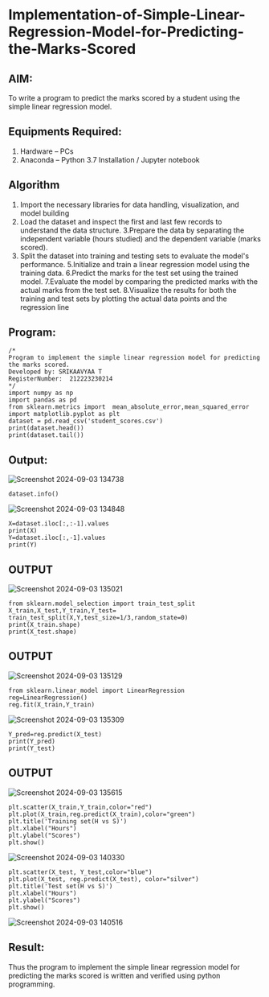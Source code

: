 # Implementation-of-Simple-Linear-Regression-Model-for-Predicting-the-Marks-Scored

## AIM:
To write a program to predict the marks scored by a student using the simple linear regression model.

## Equipments Required:
1. Hardware – PCs
2. Anaconda – Python 3.7 Installation / Jupyter notebook

## Algorithm
1. Import the necessary libraries for data handling, visualization, and model building
2. Load the dataset and inspect the first and last few records to understand the data structure.
3.Prepare the data by separating the independent variable (hours studied) and the dependent variable (marks scored).
4. Split the dataset into training and testing sets to evaluate the model's performance.
5.Initialize and train a linear regression model using the training data.
6.Predict the marks for the test set using the trained model.
7.Evaluate the model by comparing the predicted marks with the actual marks from the test set.
8.Visualize the results for both the training and test sets by plotting the actual data points and the regression line


## Program:
```
/*
Program to implement the simple linear regression model for predicting the marks scored.
Developed by: SRIKAAVYAA T
RegisterNumber:  212223230214
*/
import numpy as np
import pandas as pd
from sklearn.metrics import  mean_absolute_error,mean_squared_error
import matplotlib.pyplot as plt
dataset = pd.read_csv('student_scores.csv')
print(dataset.head())
print(dataset.tail())
```

## Output:
![Screenshot 2024-09-03 134738](https://github.com/user-attachments/assets/26358b76-eaa7-4be1-8e34-a907ecdb7b1e)

```
dataset.info()
```

![Screenshot 2024-09-03 134848](https://github.com/user-attachments/assets/dc72c15a-3c7b-4560-a868-8c328f610ebf)
```
X=dataset.iloc[:,:-1].values
print(X)
Y=dataset.iloc[:,-1].values
print(Y)
```
##  OUTPUT

![Screenshot 2024-09-03 135021](https://github.com/user-attachments/assets/c795e674-e5a9-44db-adb7-1a993e5a4977)
```
from sklearn.model_selection import train_test_split
X_train,X_test,Y_train,Y_test= train_test_split(X,Y,test_size=1/3,random_state=0)
print(X_train.shape)
print(X_test.shape)
```
## OUTPUT

![Screenshot 2024-09-03 135129](https://github.com/user-attachments/assets/5d313a26-47bd-4f5d-938b-ee6d9bf3f2c4)

```
from sklearn.linear_model import LinearRegression
reg=LinearRegression()
reg.fit(X_train,Y_train)
```

![Screenshot 2024-09-03 135309](https://github.com/user-attachments/assets/976fea73-78cb-499f-ab82-e3511a657470)

```
Y_pred=reg.predict(X_test)
print(Y_pred)
print(Y_test)
```
## OUTPUT


![Screenshot 2024-09-03 135615](https://github.com/user-attachments/assets/3f966d83-70d4-47f8-9ebb-d2edbb651f44)
```
plt.scatter(X_train,Y_train,color="red")
plt.plot(X_train,reg.predict(X_train),color="green")
plt.title('Training set(H vs S)')
plt.xlabel("Hours")
plt.ylabel("Scores")
plt.show()
```

![Screenshot 2024-09-03 140330](https://github.com/user-attachments/assets/79713e5e-817e-42cb-8c3a-7ca058403a82)

```
plt.scatter(X_test, Y_test,color="blue")
plt.plot(X_test, reg.predict(X_test), color="silver")
plt.title('Test set(H vs S)')
plt.xlabel("Hours")
plt.ylabel("Scores")
plt.show()
```


![Screenshot 2024-09-03 140516](https://github.com/user-attachments/assets/6f07fef9-60a2-472c-90e5-573f22367f62)



## Result:
Thus the program to implement the simple linear regression model for predicting the marks scored is written and verified using python programming.
